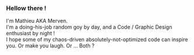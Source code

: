 ### Hellow there !

I'm Mathieu AKA Merven. </br>
I'm a doing-his-job random goy by day, and a Code / Graphic Design enthusiast by night !</br>
I hope some of my chaos-driven absolutely-not-optimized code can inspire you. Or make you laugh. Or ... Both ?

<!--
**mervenslab/mervenslab** is a ✨ _special_ ✨ repository because its `README.md` (this file) appears on your GitHub profile.

Here are some ideas to get you started:

- 🔭 I’m currently working on ...
- 🌱 I’m currently learning ...
- 👯 I’m looking to collaborate on ...
- 🤔 I’m looking for help with ...
- 💬 Ask me about ...
- 📫 How to reach me: ...
- 😄 Pronouns: ...
- ⚡ Fun fact: ...
-->
